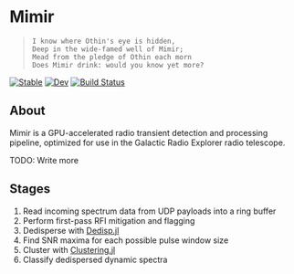 # Mimir
>
> ```
> I know where Othin's eye is hidden,
> Deep in the wide-famed well of Mimir;
> Mead from the pledge of Othin each morn
> Does Mimir drink: would you know yet more?
> ```

[![Stable](https://img.shields.io/badge/docs-stable-blue.svg)](https://kiranshila.github.io/Mimir.jl/stable)
[![Dev](https://img.shields.io/badge/docs-dev-blue.svg)](https://kiranshila.github.io/Mimir.jl/dev)
[![Build Status](https://github.com/kiranshila/Mimir.jl/actions/workflows/CI.yml/badge.svg?branch=main)](https://github.com/kiranshila/Mimir.jl/actions/workflows/CI.yml?query=branch%3Amain)

## About

Mimir is a GPU-accelerated radio transient detection and processing pipeline, optimized for use in the Galactic Radio Explorer radio telescope.

TODO: Write more

## Stages

1. Read incoming spectrum data from UDP payloads into a ring buffer
2. Perform first-pass RFI mitigation and flagging
3. Dedisperse with [Dedisp.jl](https://github.com/kiranshila/Dedisp.jl)
4. Find SNR maxima for each possible pulse window size
5. Cluster with [Clustering.jl](https://github.com/JuliaStats/Clustering.jl)
6. Classify dedispersed dynamic spectra